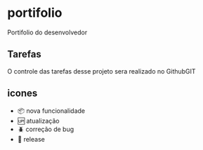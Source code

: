 # portifolio

Portifolio do desenvolvedor

## Tarefas

O controle das tarefas desse projeto sera realizado no GithubGIT

## icones

- :package: nova funcionalidade
- :up: atualização
- :beetle: correção de bug
- :checkered_flag: release
